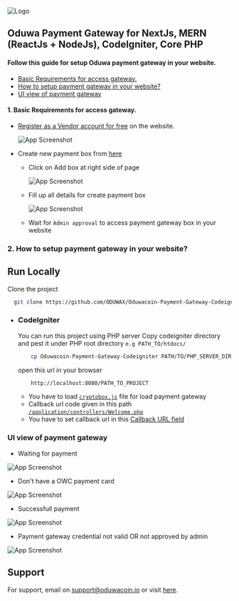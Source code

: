

![Logo](https://www.oduwagateway.com/odw/landing/images/logo.png)


## Oduwa Payment Gateway for NextJs, MERN (ReactJs + NodeJs), CodeIgniter, Core PHP

#### Follow this guide for setup Oduwa payment gateway in your website.
- [Basic Requirements for access gateway.](#basic-requirements)
- [How to setup payment gateway in your website?](#how-to-setup)
- [UI view of payment gateway](#ui-view)

<a name="basic-requirements"></a>
#### 1. Basic Requirements for access gateway.

- [Register as a Vendor account for free](https://www.oduwagateway.com/register) on the website.

    ![App Screenshot](https://www.oduwagateway.com/odw/githubdata/register-as-vendor.png)

- Create new payment box from [here](https://www.oduwagateway.com/webandor/apply-new-box)
    - Click on Add box at right side of page

        ![App Screenshot](https://www.oduwagateway.com/odw/githubdata/new-payment-box-1.png)
        <a name="createPaymentbox2"></a>
    - Fill up all details for create payment box

        ![App Screenshot](https://www.oduwagateway.com/odw/githubdata/new-payment-box-2.png)

    - Wait for `Admin approval` to access payment gateway box in your website

<a name="how-to-setup"></a>
### 2. How to setup payment gateway in your website?

## Run Locally

   Clone the project

```bash
  git clone https://github.com/ODUWAX/Oduwacoin-Payment-Gateway-Codeigniter.git
```
    
<a name="codeIgniter"></a>
- ### CodeIgniter
    You can run this project using PHP server
    Copy codeigniter directory and pest it under PHP root directory `e.g PATH_TO/htdocs/`
    ```bash
        cp Oduwacoin-Payment-Gateway-Codeigniter PATH/TO/PHP_SERVER_DIR 
    ```

    open this url in your browser

    ```bash
        http://localhost:8080/PATH_TO_PROJECT
    ```
    - You have to load [`cryptobox.js`](/assets/cryptobox.js) file for load payment gateway
    - Callback url code given in this path [`/application/controllers/Welcome.php`](/application/controllers/Welcome.php)
    - You have to set callback url in this [Callback URL field](#createPaymentbox2)

<a name="ui-view"></a>
### UI view of payment gateway
- Waiting for payment

![App Screenshot](https://www.oduwagateway.com/odw/githubdata/payment-awaiting.png)

- Don't have a OWC payment card

![App Screenshot](https://www.oduwagateway.com/odw/githubdata/dont-have-card.png)

- Successfull payment

![App Screenshot](https://www.oduwagateway.com/odw/githubdata/success-payment.png)

- Payment gateway credential not valid OR not approved by admin

![App Screenshot](https://www.oduwagateway.com/odw/githubdata/box-not-valid.png)


## Support
For support, email on support@oduwacoin.io or visit [here](https://www.oduwagateway.com/contact).

